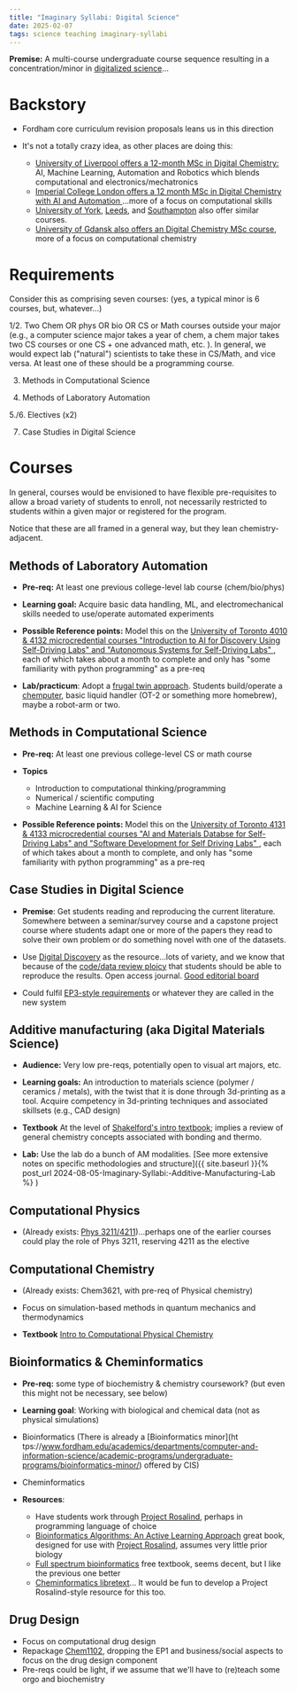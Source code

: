 ```yaml
---
title: "Imaginary Syllabi: Digital Science"
date: 2025-02-07
tags: science teaching imaginary-syllabi
---
```


**Premise:** A multi-course undergraduate course sequence resulting in a concentration/minor in [digitalized science](https://doi.org/10.1039/D4DD00130C)...

# Backstory

- Fordham core curriculum revision proposals leans us in this direction

- It's not a totally crazy idea, as other places are doing this:
    - [University of Liverpool offers a 12-month MSc in Digital Chemistry:](https://www.liverpool.ac.uk/courses/2025/digital-chemistry-msc) AI, Machine Learning, Automation and Robotics which blends computational and electronics/mechatronics
    - [Imperial College London offers a 12 month MSc in Digital Chemistry with AI and Automation ](https://www.imperial.ac.uk/study/courses/postgraduate-taught/digital-chemistry/#Default)...more of a focus on computational skills
    - [University of York](https://www.york.ac.uk/chemistry/research/digital-chemistry/), [Leeds](https://www.york.ac.uk/chemistry/research/digital-chemistry/), and [Southampton](https://www.southampton.ac.uk/courses/digital-chemistry-masters-msc) also offer similar courses. 
    - [University of Gdansk also offers an Digital Chemistry MSc course](https://digital.chem.ug.edu.pl/), more of a focus on computational chemistry

# Requirements

Consider this as comprising seven courses: (yes, a typical minor is 6 courses, but, whatever...)

1/2.  Two Chem OR phys OR bio OR CS or Math courses outside your major (e.g., a computer science major takes a year of chem, a chem major takes two CS courses or one CS + one advanced math, etc. ). In general, we would expect lab ("natural") scientists to take these in CS/Math, and vice versa. At least one of these should be a programming course.

3. Methods in Computational Science

4. Methods of Laboratory Automation

5./6. Electives (x2) 

7. Case Studies in Digital Science



# Courses

In general, courses would be envisioned to have flexible pre-requisites to allow a broad variety of students to enroll, not necessarily restricted to students within a given major or registered for the program.  

Notice that these are all framed in a general way, but they lean chemistry-adjacent. 

## Methods of Laboratory Automation

- **Pre-req:** At least one previous college-level lab course (chem/bio/phys)

- **Learning goal:** Acquire basic data handling, ML, and electromechanical skills needed to use/operate automated experiments

- **Possible Reference points:** Model this on the [University of Toronto 4010 & 4132 microcredential courses  "Introduction to AI for Discovery Using Self-Driving Labs" and "Autonomous Systems for Self-Driving Labs" ](https://learn.utoronto.ca/programs-courses/certificates/autonomous-systems-discovery), each of which takes about a month to complete and only has "some familiarity with python programming" as a pre-req 

- **Lab/practicum**:  Adopt a [frugal twin approach](https://doi.org/10.1039/D3DD00223C).  Students build/operate a [chemputer](https://doi.org/10.1038/s41557-022-01016-w), basic liquid handler (OT-2 or something more homebrew), maybe a robot-arm or two. 

## Methods in Computational Science

- **Pre-req:** At least one previous college-level CS or math course 

- **Topics**
    - Introduction to computational thinking/programming
    - Numerical / scientific computing 
    - Machine Learning & AI for Science

- **Possible Reference points:** Model this on the [University of Toronto 4131 & 4133 microcredential courses  "AI and Materials Databse for Self-Driving Labs" and "Software Development for Self Driving Labs" ](https://learn.utoronto.ca/programs-courses/certificates/autonomous-systems-discovery), each of which takes about a month to complete, and only has "some familiarity with python programming" as a pre-req 

## Case Studies in Digital Science

- **Premise**: Get students reading and reproducing the current literature.  Somewhere between a seminar/survey course and a capstone project course where students adapt one or more of the papers they read to solve their own problem or do something novel with one of the datasets.

- Use [Digital Discovery](https://pubs.rsc.org/en/journals/journalissues/dd#!recentarticles&adv) as the resource...lots of variety, and we know that because of the [code/data review ploicy](https://www.rsc.org/journals-books-databases/about-journals/digital-discovery#guidelines-dd) that students should be able to reproduce the results. Open access journal.  [Good editorial board](https://www.rsc.org/journals-books-databases/about-journals/digital-discovery/#team)

- Could fulfil [EP3-style requirements](https://bulletin.fordham.edu/undergraduate/fordham-college-core-curriculum/distributive-requirements/#text) or whatever they are called in the new system

## Additive manufacturing (aka Digital Materials Science)

- **Audience:**  Very low pre-reqs, potentially open to visual art majors, etc. 

- **Learning goals:** An introduction to materials science (polymer / ceramics / metals), with the twist that it is done through 3d-printing as a tool.  Acquire competency in 3d-printing techniques and associated skillsets (e.g., CAD design)

- **Textbook** At the level of [Shakelford's intro textbook]((https://amzn.to/3JNUFbz) ); implies a review of general chemistry concepts associated with bonding and thermo.

- **Lab:** Use the lab do a bunch of AM modalities.  [See more extensive notes on specific methodologies and structure]({{ site.baseurl }}{% post_url 2024-08-05-Imaginary-Syllabi:-Additive-Manufacturing-Lab %} )  


## Computational Physics 

- (Already exists: [Phys 3211/4211](https://bulletin.fordham.edu/courses/phys/))...perhaps one of the earlier courses could play the role of Phys 3211, reserving 4211 as the elective 


## Computational Chemistry 

- (Already exists: Chem3621, with pre-req of Physical chemistry)

- Focus on simulation-based methods in quantum mechanics and thermodynamics 

- **Textbook** [Intro to Computational Physical Chemistry](https://uscibooks.aip.org/books/introduction-to-computational-physical-chemistry/) 

## Bioinformatics & Cheminformatics

- **Pre-req:**  some type of biochemistry & chemistry coursework? (but even this might not be necessary, see below)

- **Learning goal**: Working with biological and chemical data (not as physical simulations)

- Bioinformatics (There is already a [Bioinformatics minor](ht tps://www.fordham.edu/academics/departments/computer-and-information-science/academic-programs/undergraduate-programs/bioinformatics-minor/) offered by CIS)
- Cheminformatics 

- **Resources**:
    - Have students work through [Project Rosalind](https://rosalind.info/problems/locations/), perhaps in programming language of choice 
    - [Bioinformatics Algorithms: An Active Learning Approach](https://www.bioinformaticsalgorithms.org/) great book, designed for use with [Project Rosalind](https://rosalind.info/problems/locations/), assumes very little prior biology 
    - [Full spectrum bioinformatics](https://github.com/zaneveld/full_spectrum_bioinformatics) free textbook, seems decent, but I like the previous one better
    - [Cheminformatics libretext](https://chem.libretexts.org/Courses/Intercollegiate_Courses/Cheminformatics )... It would be fun to develop a Project Rosalind-style resource for this too.

## Drug Design 

- Focus on computational drug design
- Repackage [Chem1102](https://bulletin.fordham.edu/courses/chem/), dropping the EP1 and business/social aspects to focus on the drug design component
- Pre-reqs could be light, if we assume that we'll have to (re)teach some orgo and biochemistry

